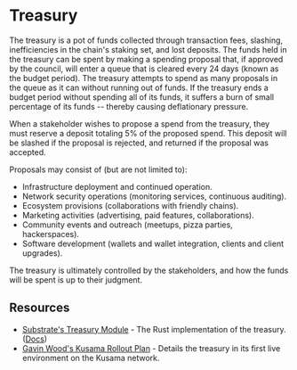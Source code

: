 # Treasury

The treasury is a pot of funds collected through transaction fees, slashing, inefficiencies in the chain's staking set,
and lost deposits. The funds held in the treasury can be spent by making a spending proposal that, if approved by the council,
will enter a queue that is cleared every 24 days (known as the budget period). The treasury attempts to spend as many 
proposals in the queue as it can without running out of funds. If the treasury ends a budget period without spending all
of its funds, it suffers a burn of small percentage of its funds -- thereby causing deflationary pressure.

When a stakeholder wishes to propose a spend from the treasury, they must reserve a deposit totaling 5% of the proposed
spend. This deposit will be slashed if the proposal is rejected, and returned if the proposal was accepted.

Proposals may consist of (but are not limited to):

 - Infrastructure deployment and continued operation.
 - Network security operations (monitoring services, continuous auditing).
 - Ecosystem provisions (collaborations with friendly chains).
 - Marketing activities (advertising, paid features, collaborations).
 - Community events and outreach (meetups, pizza parties, hackerspaces).
 - Software development (wallets and wallet integration, clients and client upgrades).

The treasury is ultimately controlled by the stakeholders, and how the funds will be spent is up to their judgment. 

## Resources

 - [Substrate's Treasury Module](https://github.com/paritytech/substrate/blob/master/srml/treasury/src/lib.rs) - The Rust implementation of the treasury. ([Docs](https://substrate.dev/rustdocs/master/srml_treasury/index.html))
 - [Gavin Wood's Kusama Rollout Plan](https://medium.com/@gavofyork/kusama-rollout-and-governance-31eb18041044) - Details the treasury in its first live environment on the Kusama network.
 
